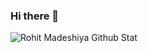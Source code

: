 ### Hi there 👋
![Rohit Madeshiya Github Stat](https://github-readme-stats.vercel.app/api?username=madeshiyarohit&show_icons=true&theme=radical)
<!--
**madeshiyarohit/madeshiyarohit** is a ✨ _special_ ✨ repository because its `README.md` (this file) appears on your GitHub profile.

Here are some ideas to get you started:

- 🔭 I’m currently working on ...
- 🌱 I’m currently learning ...
- 👯 I’m looking to collaborate on ...
- 🤔 I’m looking for help with ...
- 💬 Ask me about ...
- 📫 How to reach me: ...
- 😄 Pronouns: ...
- ⚡ Fun fact: ...
-->
